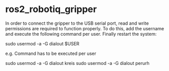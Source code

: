 # ros2_robotiq_gripper


In order to connect the gripper to the USB serial port, read and write permissions are required to function properly. To do this, add the username and execute the following command per user. Finally restart the system: 

sudo usermod -a -G dialout $USER

e.g.
Command has to be executed per user  

sudo usermod -a -G dialout kreis
sudo usermod -a -G dialout perurh